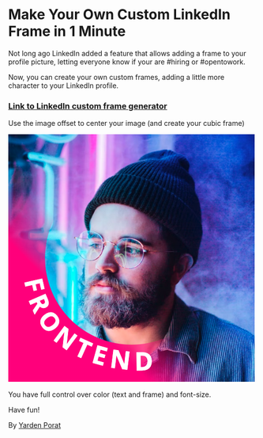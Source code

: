 # Make Your Own Custom LinkedIn Frame in 1 Minute

Not long ago LinkedIn added a feature that allows adding a frame to your profile picture, letting everyone know if your are #hiring or #opentowork.

Now, you can create your own custom frames, adding a little more character to your LinkedIn profile.

### [Link to LinkedIn custom frame generator](frame-generator.com/)

Use the image offset to center your image (and create your cubic frame)

[![example image](example.png)](frame-generator.com/)

You have full control over color (text and frame) and font-size.

Have fun!

By [Yarden Porat](https://www.linkedin.com/in/yarden-porat/)
